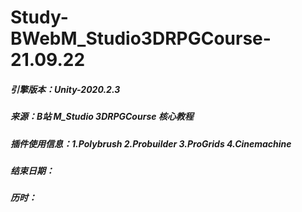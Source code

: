 # Study-BWebM_Studio3DRPGCourse-21.09.22

##### 引擎版本：Unity-2020.2.3
##### 来源：B站 M_Studio 3DRPGCourse 核心教程

##### 插件使用信息：1.Polybrush  2.Probuilder  3.ProGrids  4.Cinemachine

##### 结束日期：
##### 历时：
